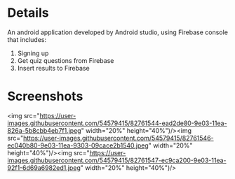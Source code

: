 # Details
An android application developed by Android studio, using Firebase console that includes:
1. Signing up
2. Get quiz questions from Firebase
3. Insert results to Firebase


# Screenshots
<img src="https://user-images.githubusercontent.com/54579415/82761544-ead2de80-9e03-11ea-826a-5b8cbb4eb7f1.jpeg"  width="20%" height="40%")/><img src="https://user-images.githubusercontent.com/54579415/82761546-ec040b80-9e03-11ea-9303-09cace2b1540.jpeg"  width="20%" height="40%")/><img src="https://user-images.githubusercontent.com/54579415/82761547-ec9ca200-9e03-11ea-92f1-6d69a6982ed1.jpeg"  width="20%" height="40%")/>


